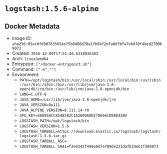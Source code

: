 # `logstash:1.5.6-alpine`

## Docker Metadata

- Image ID: `sha256:85ac0fd987835654e75b8d08d70a1fb94f2efa0dfbfa7ebdf0f4bed278069072`
- Created: `2016-12-09T17:51:46.631893636Z`
- Arch: `linux`/`amd64`
- Entrypoint: `["/docker-entrypoint.sh"]`
- Command: `["-e",""]`
- Environment:
  - `PATH=/opt/logstash/bin:/usr/local/sbin:/usr/local/bin:/usr/sbin:/usr/bin:/sbin:/bin:/usr/lib/jvm/java-1.8-openjdk/jre/bin:/usr/lib/jvm/java-1.8-openjdk/bin`
  - `LANG=C.UTF-8`
  - `JAVA_HOME=/usr/lib/jvm/java-1.8-openjdk/jre`
  - `JAVA_VERSION=8u111`
  - `JAVA_ALPINE_VERSION=8.111.14-r0`
  - `GPG_KEY=46095ACC8548582C1A2699A9D27D666CD88E42B4`
  - `LOGSTASH_PATH=/opt/logstash/bin`
  - `LOGSTASH_VERSION=1.5.6`
  - `LOGSTASH_TARBALL=https://download.elastic.co/logstash/logstash/logstash-1.5.6.tar.gz`
  - `LOGSTASH_TARBALL_ASC=`
  - `LOGSTASH_TARBALL_SHA1=f3e4342f496e0d7e709de231daf624eb1fd80873`
